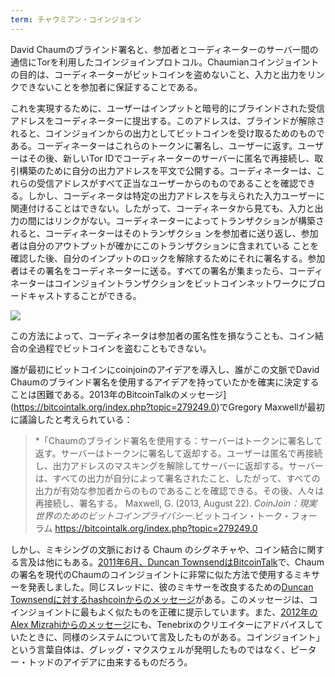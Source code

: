 ```yaml
---
term: チャウミアン・コインジョイン
---
```

David Chaumのブラインド署名と、参加者とコーディネーターのサーバー間の通信にTorを利用したコインジョインプロトコル。Chaumianコインジョイントの目的は、コーディネーターがビットコインを盗めないこと、入力と出力をリンクできないことを参加者に保証することである。

これを実現するために、ユーザーはインプットと暗号的にブラインドされた受信アドレスをコーディネーターに提出する。このアドレスは、ブラインドが解除されると、コインジョインからの出力としてビットコインを受け取るためのものである。コーディネーターはこれらのトークンに署名し、ユーザーに返す。ユーザーはその後、新しいTor IDでコーディネーターのサーバーに匿名で再接続し、取引構築のために自分の出力アドレスを平文で公開する。コーディネーターは、これらの受信アドレスがすべて正当なユーザーからのものであることを確認できる。しかし、コーディネータは特定の出力アドレスを与えられた入力ユーザーに関連付けることはできない。したがって、コーディネータから見ても、入力と出力の間にはリンクがない。コーディネーターによってトランザクションが構築されると、コーディネーターはそのトランザクショ ンを参加者に送り返し、参加者は自分のアウトプットが確かにこのトランザクションに含まれている ことを確認した後、自分のインプットのロックを解除するためにそれに署名する。参加者はその署名をコーディネーターに送る。すべての署名が集まったら、コーディネーターはコインジョイントランザクションをビットコインネットワークにブロードキャストすることができる。

![](../../dictionnaire/assets/38.webp)

この方法によって、コーディネータは参加者の匿名性を損なうことも、コイン結合の全過程でビットコインを盗むこともできない。

誰が最初にビットコインにcoinjoinのアイデアを導入し、誰がこの文脈でDavid Chaumのブラインド署名を使用するアイデアを持っていたかを確実に決定することは困難である。2013年のBitcoinTalkのメッセージ](https://bitcointalk.org/index.php?topic=279249.0)でGregory Maxwellが最初に議論したと考えられている：

> *「Chaumのブラインド署名を使用する：サーバーはトークンに署名して返す。サーバーはトークンに署名して返却する。ユーザーは匿名で再接続し、出力アドレスのマスキングを解除してサーバーに返却する。サーバーは、すべての出力が自分によって署名されたこと、したがって、すべての出力が有効な参加者からのものであることを確認できる。その後、人々は再接続し、署名する。
Maxwell, G. (2013, August 22). *CoinJoin：現実世界のためのビットコインプライバシー*.ビットコイン・トーク・フォーラム https://bitcointalk.org/index.php?topic=279249.0

しかし、ミキシングの文脈における Chaum のシグネチャや、コイン結合に関する言及は他にもある。[2011年6月、Duncan TownsendはBitcoinTalk](https://bitcointalk.org/index.php?topic=12751.0)で、Chaumの署名を現代のChaumのコインジョイントに非常に似た方法で使用するミキサーを発表しました。同じスレッドに、彼のミキサーを改良するための[Duncan Townsendに対するhashcoinからのメッセージ](https://bitcointalk.org/index.php?topic=12751.msg315793#msg315793)がある。このメッセージは、コインジョイントに最もよく似たものを正確に提示しています。また、[2012年のAlex Mizrahiからのメッセージ](https://gist.github.com/killerstorm/6f843e1d3ffc38191aebca67d483bd88#file-laundry)にも、Tenebrixのクリエイターにアドバイスしていたときに、同様のシステムについて言及したものがある。コインジョイント」という言葉自体は、グレッグ・マクスウェルが発明したものではなく、ピーター・トッドのアイデアに由来するものだろう。